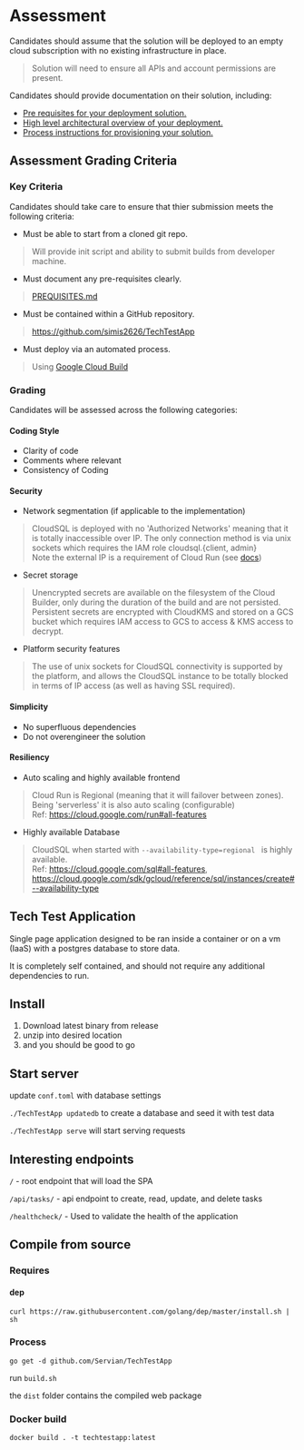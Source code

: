 # Assessment

Candidates should assume that the solution will be deployed to an empty cloud subscription with no existing infrastructure in place.
> Solution will need to ensure all APIs and account permissions are present.

Candidates should provide documentation on their solution, including:

- [Pre requisites for your deployment solution.](PREREQUISITES.md)
- [High level architectural overview of your deployment.](ARCHITECTURE.md)
- [Process instructions for provisioning your solution.](PROCESS_INSTRUCTIONS.md)

## Assessment Grading Criteria

### Key Criteria

Candidates should take care to ensure that thier submission meets the following criteria:

- Must be able to start from a cloned git repo.
> Will provide init script and ability to submit builds from developer machine.
- Must document any pre-requisites clearly.
> [PREQUISITES.md](PREQUISITES.md)
- Must be contained within a GitHub repository.
> https://github.com/simis2626/TechTestApp
- Must deploy via an automated process.
> Using [Google Cloud Build](https://cloud.google.com/cloud-build)

### Grading

Candidates will be assessed across the following categories:

#### Coding Style

- Clarity of code
- Comments where relevant
- Consistency of Coding

#### Security

- Network segmentation (if applicable to the implementation)
> CloudSQL is deployed with no 'Authorized Networks' meaning that it is totally inaccessible over IP. The only connection method is via unix sockets which requires the IAM role cloudsql.{client, admin}<br/>
> Note the external IP is a requirement of Cloud Run (see [docs](https://cloud.google.com/sql/docs/postgres/connect-run#setting_up_a_instance))
- Secret storage
> Unencrypted secrets are available on the filesystem of the Cloud Builder, only during the duration of the build and are not persisted.</br>
> Persistent secrets are encrypted with CloudKMS and stored on a GCS bucket which requires IAM access to GCS to access & KMS access to decrypt.
- Platform security features
> The use of unix sockets for CloudSQL connectivity is supported by the platform, and allows the CloudSQL instance to be totally blocked in terms of IP access (as well as having SSL required).


#### Simplicity

- No superfluous dependencies
- Do not overengineer the solution

#### Resiliency

- Auto scaling and highly available frontend
> Cloud Run is Regional (meaning that it will failover between zones).<br/>
> Being 'serverless' it is also auto scaling (configurable)<br/>
> Ref: https://cloud.google.com/run#all-features
- Highly available Database
> CloudSQL when started with `--availability-type=regional ` is highly available.<br/>
> Ref: https://cloud.google.com/sql#all-features, https://cloud.google.com/sdk/gcloud/reference/sql/instances/create#--availability-type

## Tech Test Application

Single page application designed to be ran inside a container or on a vm (IaaS) with a postgres database to store data.

It is completely self contained, and should not require any additional dependencies to run.

## Install

1. Download latest binary from release
2. unzip into desired location
3. and you should be good to go

## Start server

update `conf.toml` with database settings

`./TechTestApp updatedb` to create a database and seed it with test data

`./TechTestApp serve` will start serving requests

## Interesting endpoints

`/` - root endpoint that will load the SPA

`/api/tasks/` - api endpoint to create, read, update, and delete tasks

`/healthcheck/` - Used to validate the health of the application

## Compile from source

### Requires

#### dep

`curl https://raw.githubusercontent.com/golang/dep/master/install.sh | sh`

### Process

`go get -d github.com/Servian/TechTestApp`

run `build.sh`

the `dist` folder contains the compiled web package

### Docker build

`docker build . -t techtestapp:latest`
